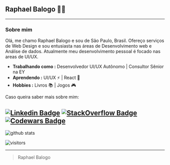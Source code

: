 ## Raphael Balogo 👨‍💻
  
---------------------------------------------------------------------------------------------------------------------------------------------------------------------------------
  
### Sobre mim
  Olá, me chamo Raphael Balogo e sou de São Paulo, Brasil. Ofereço serviços de Web Design e sou entusiasta nas áreas de Desenvolvimento web e Análise de dados. Atualmente meu desenvolvimento pessoal é focado nas areas de UI/UX.

-  **Trabalhando como :** Desenvolvedor UI/UX Autônomo | Consultor Sênior na EY
-  **Aprendendo :** UI/UX :zap: | React :gem:
-  **Hobbies :** Livros :books: | Jogos :video_game:

Caso queira saber mais sobre mim:

[![Linkedin Badge](https://img.shields.io/badge/LinkedIn-Raphael%20Balogo-blue)](https://www.linkedin.com/in/raphaelBalogo/) 
[![StackOverflow Badge](https://img.shields.io/badge/StackOverflow-Raphael%20Balogo-green)](https://stackoverflow.com/users/11347945/raphael-balogo) 
[![Codewars Badge](https://www.codewars.com/users/balogoraphael/badges/small)](https://www.codewars.com/users/balogoraphael/) 
---------------------------------------------------------------------------------------------------------------------------------------------------------------------------------

![github stats](https://github-readme-stats.vercel.app/api?username=raphaelBalogo&show_icons=true)

 ![visitors](https://visitor-badge.laobi.icu/badge?page_id=baloghDesign.bio)

---------------------------------------------------------------------------------------------------------------------------------------------------------------------------------
> Raphael Balogo
